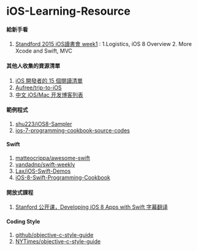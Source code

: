 # iOS-Learning-Resource <br/>

#### 給新手看
1. [Standford 2015 iOS讀書會 week1](http://www.slideshare.net/deeplovepan/standford-2015-ios-week1-1logistics-ios-8-overview-2-more-xcode-and-swift-mvc) : 1.Logistics, iOS 8 Overview 2. More Xcode and Swift, MVC

#### 其他人收集的資源清單
1. [iOS 開發者的 15 個閱讀清單](http://punnode.com/archives/28835) <br/>
2. [Aufree/trip-to-iOS](https://github.com/Aufree/trip-to-iOS) <br/>
3. [中文 iOS/Mac 开发博客列表](https://github.com/tangqiaoboy/iOSBlogCN)

#### 範例程式
1. [shu223/iOS8-Sampler](https://github.com/shu223/iOS8-Sampler)
2. [ios-7-programming-cookbook-source-codes](https://github.com/vandadnp/ios-7-programming-cookbook-source-codes)

#### Swift
1. [matteocrippa/awesome-swift](https://github.com/matteocrippa/awesome-swift)
2. [vandadnp/swift-weekly](https://github.com/vandadnp/swift-weekly)
3. [Lax/iOS-Swift-Demos](https://github.com/Lax/iOS-Swift-Demos)
4. [iOS-8-Swift-Programming-Cookbook](https://github.com/vandadnp/iOS-8-Swift-Programming-Cookbook)

#### 開放式課程
1. [Stanford 公开课，Developing iOS 8 Apps with Swift 字幕翻译](https://github.com/x140yu/Developing_iOS_8_Apps_With_Swift)

#### Coding Style
1. [github/objective-c-style-guide](raywenderlich/objective-c-style-guide)
2. [NYTimes/objective-c-style-guide](spotify/ios-style)
